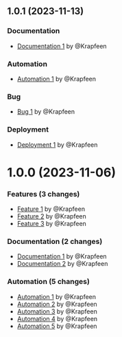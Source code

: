 ## 1.0.1 (2023-11-13)

### Documentation

- [Documentation 1](https://github.com/Krapfeen/cluster/commit/a1b2e77f66d1b9ee362d7285037f2c81c0888739) by @Krapfeen

### Automation

- [Automation 1](https://github.com/Krapfeen/cluster/commit/0949d4870722310a31669ad95c051f3b89dceb61) by @Krapfeen

### Bug

- [Bug 1](https://github.com/Krapfeen/cluster/commit/e3c457e3acfbc7ab57b593b673fbbee6796d1fb7) by @Krapfeen

### Deployment

- [Deployment 1](https://github.com/Krapfeen/cluster/commit/0fa19a657ec4c109a3211734ce8ca8565100b6a3) by @Krapfeen

# 1.0.0 (2023-11-06)

### Features (3 changes)

- [Feature 1](https://github.com/Krapfeen/cluster/commit/7ff5e83fdd0c0ecbfcc750cd1d6d180d8cfe53a7) by @Krapfeen
- [Feature 2](https://github.com/Krapfeen/cluster/commit/a489e8c104250f1c84618332d5257c0bd1e83ea1) by @Krapfeen
- [Feature 3](https://github.com/Krapfeen/cluster/commit/a489e8c104250f1c84618332d5257c0bd1e83ea1) by @Krapfeen

### Documentation (2 changes)

- [Documentation 1](https://github.com/Krapfeen/cluster/commit/57a7ac4ec3f85ba0a17659c1a2b540da2927ec40) by @Krapfeen
- [Documentation 2](https://github.com/Krapfeen/cluster/commit/ee37bc1b63edf228cbc649985d07fe827400f486) by @Krapfeen

### Automation (5 changes)

- [Automation 1](https://github.com/Krapfeen/cluster/commit/bb876eaf1423e0eed8e736c7cf3d02687a65e3eb) by @Krapfeen
- [Automation 2](https://github.com/Krapfeen/cluster/commit/171a920179ba28956ca187cdba3168d51b618f5b) by @Krapfeen
- [Automation 3](https://github.com/Krapfeen/cluster/commit/6306adb69625190a9e4549471275bb01e999451b) by @Krapfeen
- [Automation 4](https://github.com/Krapfeen/cluster/commit/0df0cd07abacd427c35ecd5acf5c7029a5243572) by @Krapfeen
- [Automation 5](https://github.com/Krapfeen/cluster/commit/629fa7264a0cba9c02b4731039ad90db9f921404) by @Krapfeen
